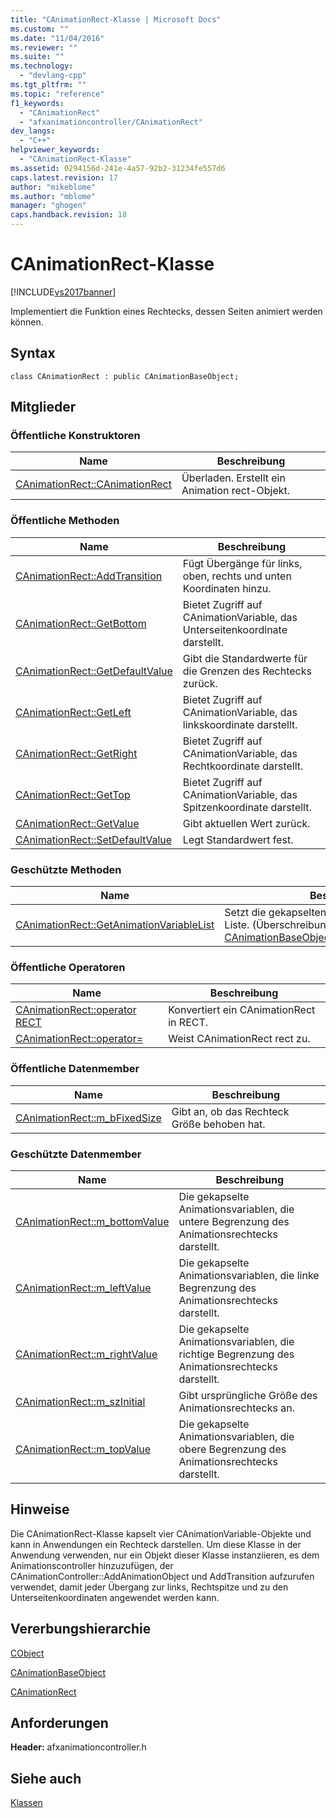 ```yaml
---
title: "CAnimationRect-Klasse | Microsoft Docs"
ms.custom: ""
ms.date: "11/04/2016"
ms.reviewer: ""
ms.suite: ""
ms.technology: 
  - "devlang-cpp"
ms.tgt_pltfrm: ""
ms.topic: "reference"
f1_keywords: 
  - "CAnimationRect"
  - "afxanimationcontroller/CAnimationRect"
dev_langs: 
  - "C++"
helpviewer_keywords: 
  - "CAnimationRect-Klasse"
ms.assetid: 0294156d-241e-4a57-92b2-31234fe557d6
caps.latest.revision: 17
author: "mikeblome"
ms.author: "mblome"
manager: "ghogen"
caps.handback.revision: 18
---
```

# CAnimationRect-Klasse
[!INCLUDE[vs2017banner](../../assembler/inline/includes/vs2017banner.md)]

Implementiert die Funktion eines Rechtecks, dessen Seiten animiert werden können.  
  
## Syntax  
  
```  
class CAnimationRect : public CAnimationBaseObject;  
```  
  
## Mitglieder  
  
### Öffentliche Konstruktoren  
  
|Name|Beschreibung|  
|----------|------------------|  
|[CAnimationRect::CAnimationRect](../Topic/CAnimationRect::CAnimationRect.md)|Überladen.  Erstellt ein Animation rect\-Objekt.|  
  
### Öffentliche Methoden  
  
|Name|Beschreibung|  
|----------|------------------|  
|[CAnimationRect::AddTransition](../Topic/CAnimationRect::AddTransition.md)|Fügt Übergänge für links, oben, rechts und unten Koordinaten hinzu.|  
|[CAnimationRect::GetBottom](../Topic/CAnimationRect::GetBottom.md)|Bietet Zugriff auf CAnimationVariable, das Unterseitenkoordinate darstellt.|  
|[CAnimationRect::GetDefaultValue](../Topic/CAnimationRect::GetDefaultValue.md)|Gibt die Standardwerte für die Grenzen des Rechtecks zurück.|  
|[CAnimationRect::GetLeft](../Topic/CAnimationRect::GetLeft.md)|Bietet Zugriff auf CAnimationVariable, das linkskoordinate darstellt.|  
|[CAnimationRect::GetRight](../Topic/CAnimationRect::GetRight.md)|Bietet Zugriff auf CAnimationVariable, das Rechtkoordinate darstellt.|  
|[CAnimationRect::GetTop](../Topic/CAnimationRect::GetTop.md)|Bietet Zugriff auf CAnimationVariable, das Spitzenkoordinate darstellt.|  
|[CAnimationRect::GetValue](../Topic/CAnimationRect::GetValue.md)|Gibt aktuellen Wert zurück.|  
|[CAnimationRect::SetDefaultValue](../Topic/CAnimationRect::SetDefaultValue.md)|Legt Standardwert fest.|  
  
### Geschützte Methoden  
  
|Name|Beschreibung|  
|----------|------------------|  
|[CAnimationRect::GetAnimationVariableList](../Topic/CAnimationRect::GetAnimationVariableList.md)|Setzt die gekapselten Animationsvariablen in eine Liste.  \(Überschreibungen [CAnimationBaseObject::GetAnimationVariableList](../Topic/CAnimationBaseObject::GetAnimationVariableList.md).\)|  
  
### Öffentliche Operatoren  
  
|Name|Beschreibung|  
|----------|------------------|  
|[CAnimationRect::operator RECT](../Topic/CAnimationRect::operator%20RECT.md)|Konvertiert ein CAnimationRect in RECT.|  
|[CAnimationRect::operator\=](../Topic/CAnimationRect::operator=.md)|Weist CAnimationRect rect zu.|  
  
### Öffentliche Datenmember  
  
|Name|Beschreibung|  
|----------|------------------|  
|[CAnimationRect::m\_bFixedSize](../Topic/CAnimationRect::m_bFixedSize.md)|Gibt an, ob das Rechteck Größe behoben hat.|  
  
### Geschützte Datenmember  
  
|Name|Beschreibung|  
|----------|------------------|  
|[CAnimationRect::m\_bottomValue](../Topic/CAnimationRect::m_bottomValue.md)|Die gekapselte Animationsvariablen, die untere Begrenzung des Animationsrechtecks darstellt.|  
|[CAnimationRect::m\_leftValue](../Topic/CAnimationRect::m_leftValue.md)|Die gekapselte Animationsvariablen, die linke Begrenzung des Animationsrechtecks darstellt.|  
|[CAnimationRect::m\_rightValue](../Topic/CAnimationRect::m_rightValue.md)|Die gekapselte Animationsvariablen, die richtige Begrenzung des Animationsrechtecks darstellt.|  
|[CAnimationRect::m\_szInitial](../Topic/CAnimationRect::m_szInitial.md)|Gibt ursprüngliche Größe des Animationsrechtecks an.|  
|[CAnimationRect::m\_topValue](../Topic/CAnimationRect::m_topValue.md)|Die gekapselte Animationsvariablen, die obere Begrenzung des Animationsrechtecks darstellt.|  
  
## Hinweise  
 Die CAnimationRect\-Klasse kapselt vier CAnimationVariable\-Objekte und kann in Anwendungen ein Rechteck darstellen.  Um diese Klasse in der Anwendung verwenden, nur ein Objekt dieser Klasse instanziieren, es dem Animationscontroller hinzuzufügen, der CAnimationController::AddAnimationObject und AddTransition aufzurufen verwendet, damit jeder Übergang zur links, Rechtspitze und zu den Unterseitenkoordinaten angewendet werden kann.  
  
## Vererbungshierarchie  
 [CObject](../../mfc/reference/cobject-class.md)  
  
 [CAnimationBaseObject](../../mfc/reference/canimationbaseobject-class.md)  
  
 [CAnimationRect](../../mfc/reference/canimationrect-class.md)  
  
## Anforderungen  
 **Header:**  afxanimationcontroller.h  
  
## Siehe auch  
 [Klassen](../../mfc/reference/mfc-classes.md)